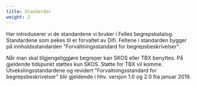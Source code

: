 ```yaml
---
title: Standarder
weight: 2
---
```

Her introduserer vi de standardene vi bruker i Felles begrepskatalog. Standardene som pekes til er forvaltet av Difi. Feltene i standarden bygger på innholdsstandarden "Forvaltningsstandard for begrepsbeskrivelser".

Når man skal tilgjengeliggjøre begreper kan SKOS eller TBX benyttes. På gjeldende tidspunkt støttes kun SKOS. Støtte for TBX vil komme. Utvekslingsstandardene og revidert "Forvaltningsstandard for begrepsbeskrivelser" blir gjeldende i hhv. versjon 1.0 og 2.0 fra januar 2019.
